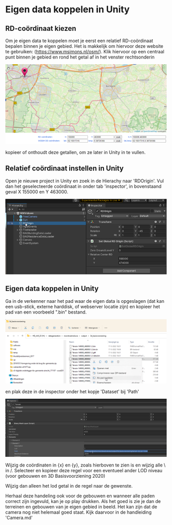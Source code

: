 # Eigen data koppelen in Unity

## RD-coördinaat kiezen

Om je eigen data te koppelen moet je eerst een relatief RD-coördinaat bepalen binnen je eigen gebied. Het is makkelijk om hiervoor deze website te gebruiken: (https://www.msimons.nl/osm/). Klik hiervoor op een centraal punt binnen je gebied en rond het getal af in het venster rechtsonderin

![](./imgs/DataKoppelen/image1.png)

kopieer of onthoudt deze getallen, om ze later in Unity in te vullen.

## Relatief coördinaat instellen in Unity

Open je nieuwe project in Unity en zoek in de Hierachy naar 'RDOrigin'. Vul dan het geselecteerde coördinaat in onder tab 'inspector', in bovenstaand geval X 155000 en Y 463000.

![](./imgs/DataKoppelen/image2.png)



## Eigen data koppelen in Unity

Ga in de verkenner naar het pad waar de eigen data is opgeslagen (dat kan een usb-stick, externe harddisk, of webserver locatie zijn) en kopieer het pad van een voorbeeld ".bin" bestand.

![](./imgs/DataKoppelen/image3.png)

en plak deze in de inspector onder het kopje 'Dataset' bij 'Path'

![](./imgs/DataKoppelen/image4.png)

Wijzig de coördinaten in {x} en {y}, zoals hierboven te zien is en wijzig alle \ in /. Selecteer en kopieer deze regel voor een eventueel ander LOD niveau (voor gebouwen en 3D Basisvoorziening 2020)

Wijzig dan alleen het lod getal in de regel naar de gewenste.

Herhaal deze handeling ook voor de gebouwen en wanneer alle paden correct zijn ingevuld, kan je op play drukken. Als het goed is zie je dan de terreinen en gebouwen van je eigen gebied in beeld. Het kan zijn dat de camera nog niet helemaal goed staat. Kijk daarvoor in de handleiding 'Camera.md'